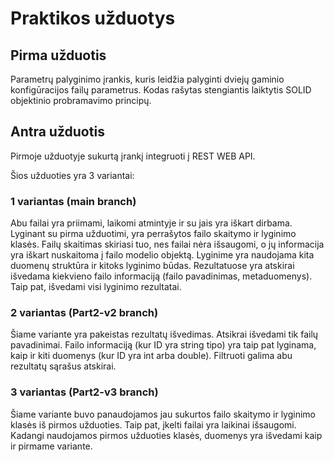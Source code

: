 # Praktikos užduotys

## Pirma užduotis

Parametrų palyginimo įrankis, kuris leidžia palyginti dviejų gaminio konfigūracijos failų parametrus.
Kodas rašytas stengiantis laiktytis SOLID objektinio probramavimo principų.

## Antra užduotis

Pirmoje užduotyje sukurtą įrankį integruoti į REST WEB API.

Šios užduoties yra 3 variantai:
### 1 variantas (main branch)

Abu failai yra priimami, laikomi atmintyje ir su jais yra iškart dirbama.
Lyginant su pirma užduotimi, yra perrašytos failo skaitymo ir lyginimo klasės. Failų skaitimas skiriasi tuo, nes failai nėra išsaugomi, o jų informacija yra iškart nuskaitoma į failo modelio objektą. Lyginime yra naudojama kita duomenų struktūra ir kitoks lyginimo būdas.
Rezultatuose yra atskirai išvedama kiekvieno failo informaciją (failo pavadinimas, metaduomenys). Taip pat, išvedami visi lyginimo rezultatai.

### 2 variantas (Part2-v2 branch)

Šiame variante yra pakeistas rezultatų išvedimas. Atsikrai išvedami tik failų pavadinimai. Failo informaciją (kur ID yra string tipo) yra taip pat lyginama, kaip ir kiti duomenys (kur ID yra int arba double).
Filtruoti galima abu rezultatų sąrašus atskirai.

### 3 variantas (Part2-v3 branch)

Šiame variante buvo panaudojamos jau sukurtos failo skaitymo ir lyginimo klasės iš pirmos užduoties. Taip pat, įkelti failai yra laikinai išsaugomi.
Kadangi naudojamos pirmos užduoties klasės, duomenys yra išvedami kaip ir pirmame variante.
